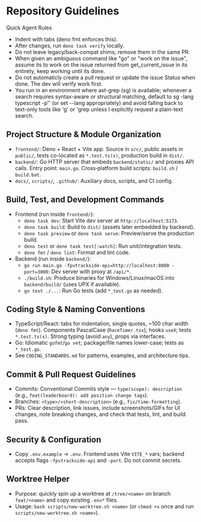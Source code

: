 # Repository Guidelines

Quick Agent Rules
- Indent with tabs (deno fmt enforces this).
- After changes, run `deno task verify` locally.
- Do not leave legacy/back-compat shims; remove them in the same PR.
- When given an ambiguous command like "go" or "work on the issue", assume its to work on the issue returned from get_current_issue in its entirety, keep working until its done.
- Do not automaticly create a pull request or update the issue Status when done. The dev will verify work first.
- You run in an environment where ast-grep (sg) is available; whenever a search requires syntax-aware or structural matching, default to sg -lang typescript -p'<pattern>' (or set --lang appropriately) and avoid falling back to text-only tools like 'g' or 'grep unless I explicitly request a plain-text search.

## Project Structure & Module Organization
- `frontend/`: Deno + React + Vite app. Source in `src/`, public assets in `public/`, tests co-located as `*.test.ts(x)`, production build in `dist/`.
- `backend/`: Go HTTP server that embeds `backend/static/` and proxies API calls. Entry point: `main.go`. Cross‑platform build scripts: `build.sh` / `build.bat`.
- `docs/`, `scripts/`, `.github/`: Auxiliary docs, scripts, and CI config.

## Build, Test, and Development Commands
- Frontend (run inside `frontend/`):
  - `deno task dev`: Start Vite dev server at `http://localhost:5173`.
  - `deno task build`: Build to `dist/` (assets later embedded by backend).
  - `deno task preview` or `deno task serve`: Preview/serve the production build.
  - `deno test` or `deno task test[:watch]`: Run unit/integration tests.
  - `deno fmt` / `deno lint`: Format and lint code.
- Backend (run inside `backend/`):
  - `go run main.go -fpvtrackside-api=http://localhost:8080 -port=3000`: Dev server with proxy at `/api/*`.
  - `./build.sh`: Produce binaries for Windows/Linux/macOS into `backend/build/` (uses UPX if available).
  - `go test ./...`: Run Go tests (add `*_test.go` as needed).

## Coding Style & Naming Conventions
- TypeScript/React: tabs for indentation, single quotes, ~100 char width (`deno fmt`). Components PascalCase (`RaceTimer.tsx`); hooks `useX`; tests `*.test.ts(x)`. Strong typing (avoid `any`), props via interfaces.
- Go: Idiomatic `gofmt`/`go vet`; package/file names lower-case; tests as `*_test.go`.
- See `CODING_STANDARDS.md` for patterns, examples, and architecture tips.


## Commit & Pull Request Guidelines
- Commits: Conventional Commits style — `type(scope): description` (e.g., `feat(leaderboard): add position change tags`).
- Branches: `<type>/<short-description>` (e.g., `fix/time-formatting`).
- PRs: Clear description, link issues, include screenshots/GIFs for UI changes, note breaking changes, and check that tests, lint, and build pass.

## Security & Configuration
- Copy `.env.example` → `.env`. Frontend uses Vite `VITE_*` vars; backend accepts flags `-fpvtrackside-api` and `-port`. Do not commit secrets.

## Worktree Helper
- Purpose: quickly spin up a worktree at `/tree/<name>` on branch `feat/<name>` and copy existing `.env*` files.
- Usage: `bash scripts/new-worktree.sh <name>` (or `chmod +x` once and run `scripts/new-worktree.sh <name>`).
